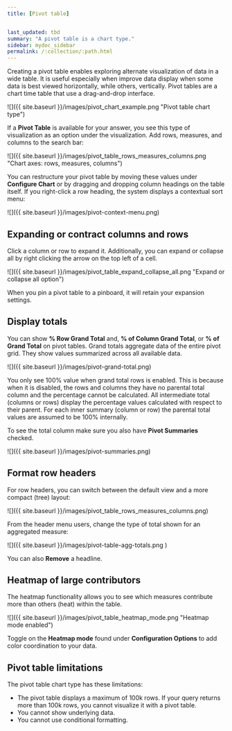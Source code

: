 ```yaml
---
title: [Pivot table]


last_updated: tbd
summary: "A pivot table is a chart type."
sidebar: mydoc_sidebar
permalink: /:collection/:path.html
---
```

Creating a pivot table enables exploring alternate visualization of data in a
wide table. It is useful especially when improve data display when some data is
best viewed horizontally, while others, vertically. Pivot tables are a chart
time table that use a drag-and-drop interface.  

 ![]({{ site.baseurl }}/images/pivot_chart_example.png "Pivot table chart type")

If a **Pivot Table** is available for your answer, you see this type of
visualization as an option under the visualization. Add rows, measures, and
columns to the search bar:

 ![]({{ site.baseurl }}/images/pivot_table_rows_measures_columns.png "Chart axes: rows, measures, columns")


You can restructure your pivot table by moving these values under **Configure
Chart** or by dragging and dropping column headings on the table itself. If you
right-click a row heading, the system displays a contextual sort menu:

![]({{ site.baseurl }}/images/pivot-context-menu.png)


## Expanding or contract columns and rows

Click a column or row to expand it. Additionally, you can expand or collapse all
by right clicking the arrow on the top left of a cell.

![]({{ site.baseurl }}/images/pivot_table_expand_collapse_all.png "Expand or collapse all option")

When you pin a pivot table to a pinboard, it will retain your expansion settings.

## Display totals

You can show **% Row Grand Total** and, **% of Column Grand Total**, or **% of
Grand Total** on pivot tables. Grand  totals aggregate data of the entire pivot
grid. They show values summarized across all available data.

![]({{ site.baseurl }}/images/pivot-grand-total.png)

You only see 100% value when grand total rows is enabled. This is because when
it is disabled, the rows and columns they have no parental total column and the
percentage cannot be calculated. All intermediate total (columns or rows)
display the percentage values calculated with respect to their parent. For each
inner summary (column or row) the parental total values are assumed to be 100%
internally.

To see the total column make sure you also have **Pivot Summaries** checked.

![]({{ site.baseurl }}/images/pivot-summaries.png)

## Format row headers

For row headers, you can switch between the default view and a more compact
(tree) layout:

![]({{ site.baseurl }}/images/pivot_table_rows_measures_columns.png)

From the header menu users, change the type of total shown for an aggregated
measure:

![]({{ site.baseurl }}/images/pivot-table-agg-totals.png )

You can also **Remove** a headline.

## Heatmap of large contributors

The heatmap functionality allows you to see which measures contribute more than
others (heat) within the table.

![]({{ site.baseurl }}/images/pivot_table_heatmap_mode.png "Heatmap mode enabled")

Toggle on the **Heatmap mode** found under **Configuration Options** to add
color coordination to your data.

## Pivot table limitations

The pivot table chart type has these limitations:

- The pivot table displays a maximum of 100k rows. If your query returns more than 100k rows, you cannot visualize it with a pivot table.
- You cannot show underlying data.
- You cannot use conditional formatting.
